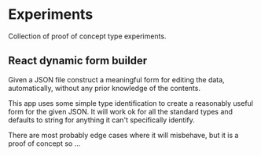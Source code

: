 # Experiments

Collection of proof of concept type experiments.

## React dynamic form builder

Given a JSON file construct a meaningful form for editing the data,
automatically, without any prior knowledge of the contents.

This app uses some simple type identification to create a reasonably useful form
for the given JSON. It will work ok for all the standard types and defaults to
string for anything it can't specifically identify.

There are most probably edge cases where it will misbehave, but it is a proof of
concept so ...
